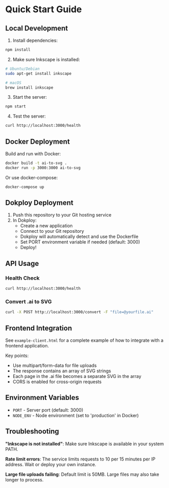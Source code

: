 # Quick Start Guide

## Local Development

1. Install dependencies:
```bash
npm install
```

2. Make sure Inkscape is installed:
```bash
# Ubuntu/Debian
sudo apt-get install inkscape

# macOS
brew install inkscape
```

3. Start the server:
```bash
npm start
```

4. Test the server:
```bash
curl http://localhost:3000/health
```

## Docker Deployment

Build and run with Docker:
```bash
docker build -t ai-to-svg .
docker run -p 3000:3000 ai-to-svg
```

Or use docker-compose:
```bash
docker-compose up
```

## Dokploy Deployment

1. Push this repository to your Git hosting service
2. In Dokploy:
   - Create a new application
   - Connect to your Git repository
   - Dokploy will automatically detect and use the Dockerfile
   - Set PORT environment variable if needed (default: 3000)
   - Deploy!

## API Usage

### Health Check
```bash
curl http://localhost:3000/health
```

### Convert .ai to SVG
```bash
curl -X POST http://localhost:3000/convert -F "file=@yourfile.ai"
```

## Frontend Integration

See `example-client.html` for a complete example of how to integrate with a frontend application.

Key points:
- Use multipart/form-data for file uploads
- The response contains an array of SVG strings
- Each page in the .ai file becomes a separate SVG in the array
- CORS is enabled for cross-origin requests

## Environment Variables

- `PORT` - Server port (default: 3000)
- `NODE_ENV` - Node environment (set to 'production' in Docker)

## Troubleshooting

**"Inkscape is not installed"**: Make sure Inkscape is available in your system PATH.

**Rate limit errors**: The service limits requests to 10 per 15 minutes per IP address. Wait or deploy your own instance.

**Large file uploads failing**: Default limit is 50MB. Large files may also take longer to process.

